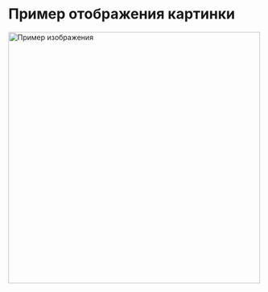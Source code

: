<!DOCTYPE html>
<html lang="ru">
<head>
    <meta charset="UTF-8">
    <meta name="viewport" content="width=device-width, initial-scale=1.0">
    <title>Отображение картинки</title>
</head>
<body>
    <h1>Пример отображения картинки</h1>
    <img src="https://cdn-icons-png.flaticon.com/512/5548/5548863.png" alt="Пример изображения" width="500">
</body>
</html>
